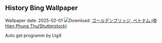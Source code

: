 ## History Bing Wallpaper
Wallpaper date: 2025-02-01
![](https://www.bing.com/th?id=OHR.GoldenBridge_JA-JP5870058784_UHD.jpg&w=1000)Download: [ゴールデンブリッジ, ベトナム (© Hien Phung Thu/Shutterstock)](https://www.bing.com/th?id=OHR.GoldenBridge_JA-JP5870058784_UHD.jpg)

Auto get programm by LtgX
